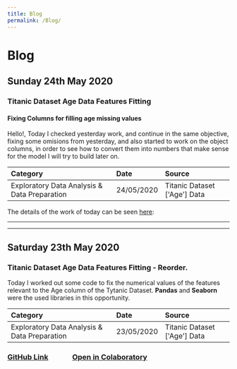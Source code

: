 ```yaml
---
title: Blog
permalink: /Blog/
---
```


# Blog
## Sunday 24th May 2020  
### Titanic Dataset Age Data Features Fitting  
#### Fixing Columns for filling age missing values

Hello!, Today I checked yesterday work, and continue in the same objective, fixing some omisions from yesterday, and also started to work on the object columns, in order to see how to convert them into numbers that make sense for the model I will try to build later on.

|                   Category                   |    Date   |            Source            |
|:---------------------------------------------|:----------|:-----------------------------|    
| Exploratory Data Analysis & Data Preparation |24/05/2020 | Titanic Dataset ['Age'] Data |   

The details of the work of today can be seen [here](https://paulb86uk.github.io/PP_ART.github.io/2020/24_5): 




* * *
* * *




## Saturday 23th May 2020  
### Titanic Dataset Age Data Features Fitting - Reorder.

Today I worked out some code to fix the numerical values of the features relevant to the Age column of the Tytanic Dataset. **Pandas** and **Seaborn** were the used libraries in this opportunity.

|                   Category                   |    Date   |            Source            |
|:---------------------------------------------|:----------|:-----------------------------|    
| Exploratory Data Analysis & Data Preparation |23/05/2020 | Titanic Dataset ['Age'] Data |   

### [GitHub Link](https://github.com/PaulB86UK/EDA_PP/blob/master/2020/May-June/EDA_Reorder.ipynb)&nbsp;&nbsp;&nbsp;&nbsp;&nbsp;&nbsp;&nbsp;&nbsp;&nbsp;&nbsp;&nbsp;&nbsp;&nbsp;&nbsp;[Open in Colaboratory](https://colab.research.google.com/drive/1VPLQVgzZ0R5MsGDPvb6DODxsJIpwa9sE?usp=sharing)
